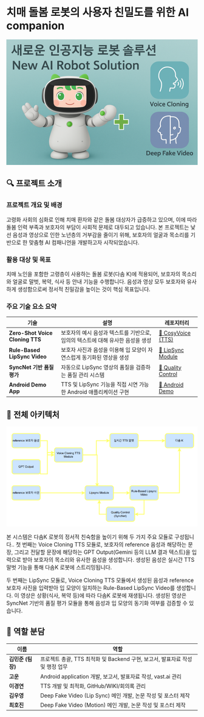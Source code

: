 # 치매 돌봄 로봇의 사용자 친밀도를 위한 AI companion

![프로젝트 이미지](./companion.png) 

## 🔍 프로젝트 소개
### 프로젝트 개요 및 배경

고령화 사회의 심화로 인해 치매 환자와 같은 돌봄 대상자가 급증하고 있으며, 이에 따라 돌봄 인력 부족과 보호자의 부담이 사회적 문제로 대두되고 있습니다. 본 프로젝트는 낯선 음성과 영상으로 인한 노년층의 거부감을 줄이기 위해, 보호자의   얼굴과 목소리를 기반으로 한 맞춤형 AI 컴패니언을 개발하고자 시작되었습니다. 

### 활용 대상 및 목표 

치매 노인을 포함한 고령층이 사용하는 돌봄 로봇(다솜 K)에 적용되어, 보호자의 목소리와 얼굴로 말벗, 복약, 식사 등 안내 기능을 수행합니다. 음성과 영상 모두 보호자와 유사하게 생성함으로써 정서적 친밀감을 높이는 것이 핵심 목표입니다.

### 주요 기술 요소 요약

| 기술 | 설명 | 레포지터리 |
|------|------|------|
| **Zero-Shot Voice Cloning TTS** | 보호자의 예시 음성과 텍스트를 기반으로, 임의의 텍스트에 대해 유사한 음성을 생성 | [🔗 CosyVoice (TTS)](https://github.com/sogang-capzzang/CosyVoice) |
| **Rule-Based LipSync Video** | 보호자 사진과 음성을 이용해 입 모양이 자연스럽게 동기화된 영상을 생성 | [🔗 LipSync Module](https://github.com/sogang-capzzang/Real3DPortrait) |
| **SyncNet 기반 품질 평가** | 자동으로 LipSync 영상의 품질을 검증하는 품질 관리 시스템 | [🔗 Quality Control](https://github.com/sogang-capzzang/syncnet) |
| **Android Demo App** | TTS 및 LipSync 기능을 직접 시연 가능한 Android 애플리케이션 구현 | [🔗 Android Demo](https://github.com/sogang-capzzang/WSL-Application) |

## 🧠 전체 아키텍처

![파이프라인 아키텍처](./overall_architecture.png) 

본 시스템은 다솜K 로봇의 정서적 친숙함을 높이기 위해 두 가지 주요 모듈로 구성됩니다..
첫 번째는 Voice Cloning TTS 모듈로, 보호자의 reference 음성과 해당하는 문장, 그리고 전달할 문장에 해당하는 GPT Output(Gemini 등의 LLM 결과 텍스트)을 입력으로 받아 보호자의 목소리와 유사한 음성을 생성합니다. 생성된 음성은 실시간 TTS 말벗 기능을 통해 다솜K 로봇에 스트리밍됩니다.

두 번째는 LipSync 모듈로, Voice Cloning TTS 모듈에서 생성된 음성과 reference 보호자 사진을 입력받아 입 모양이 일치하는 Rule-Based LipSync Video를 생성합니다. 이 영상은 상황(식사, 복약 등)에 따라 다솜K 로봇에 재생됩니다. 생성된 영상은 SyncNet 기반의 품질 평가 모듈을 통해 음성과 입 모양의 동기화 여부를 검증할 수 있습니다.


## 👥 역할 분담

| 이름       | 역할 |
|------------|------|
| **김민준 (팀장)** | 프로젝트 총괄, TTS 최적화 및 Backend 구현, 보고서, 발표자료 작성 및 행정 업무 |
| **고운**         | Android application 개발, 보고서, 발표자료 작성, vast.ai 관리 |
| **이경연**       | TTS 개발 및 최적화, GitHub/WIKI/회의록 관리 |
| **김우영**       | Deep Fake Video (Lip Sync) 메인 개발, 논문 작성 및 포스터 제작 |
| **최호진**       | Deep Fake Video (Motion) 메인 개발, 논문 작성 및 포스터 제작 |
